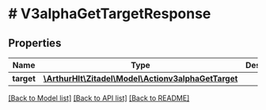 # # V3alphaGetTargetResponse

## Properties

Name | Type | Description | Notes
------------ | ------------- | ------------- | -------------
**target** | [**\ArthurHlt\Zitadel\Model\Actionv3alphaGetTarget**](Actionv3alphaGetTarget.md) |  | [optional]

[[Back to Model list]](../../README.md#models) [[Back to API list]](../../README.md#endpoints) [[Back to README]](../../README.md)

